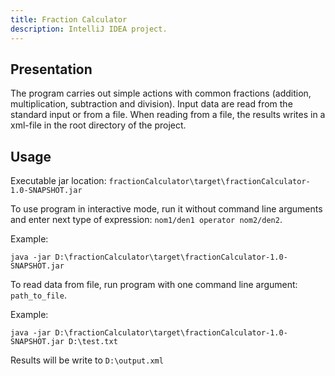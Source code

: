 ```yaml
---
title: Fraction Calculator
description: IntelliJ IDEA project.
---
```


## Presentation

The program carries out simple actions with common fractions (addition, multiplication, subtraction and division). 
Input data are read from the standard input or from a file. 
When reading from a file, the results writes in a xml-file in the root directory of the project.

## Usage

Executable jar location: `fractionCalculator\target\fractionCalculator-1.0-SNAPSHOT.jar`

To use program in interactive mode, run it without command line arguments 
and enter next type of expression: `nom1/den1 operator nom2/den2`.

Example:
```
java -jar D:\fractionCalculator\target\fractionCalculator-1.0-SNAPSHOT.jar
```

To read data from file, run program with one command line argument: `path_to_file`.

Example:
```
java -jar D:\fractionCalculator\target\fractionCalculator-1.0-SNAPSHOT.jar D:\test.txt
```

Results will be write to `D:\output.xml`